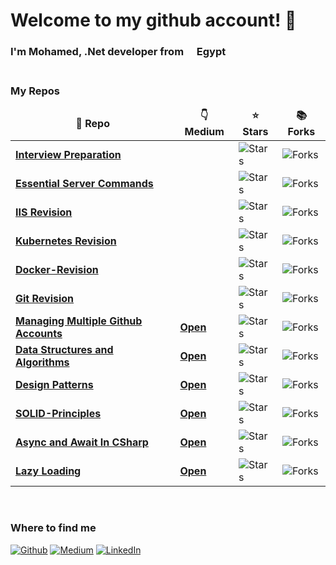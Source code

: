 <h1 > Welcome to my github account! 👋 </h1>


<h3>I'm Mohamed, .Net developer from <img src="https://flagicons.lipis.dev/flags/4x3/eg.svg" width="13"/> <b>Egypt</b>
<br>
<br>
<h3><b>My Repos</b></h3>
<table>
  <thead align="center">
    <tr border: none;>
      <td><b>🎁 Repo </b></td>
      <td><b>👇 Medium</b></td>
      <td><b>⭐ Stars</b></td>
      <td><b>📚 Forks</b></td>
    </tr>
  </thead>
  <tbody>
	  
   <tr>
      <td>
      <a href="https://github.com/MohamedHashish42/Interview-Preparation"><b>Interview Preparation</b></a>
      </td>
      <td>     
      </td>
      <td>
      <img alt="Stars" src="https://img.shields.io/github/stars/MohamedHashish42/Interview-Preparation?style=flat-square&labelColor=343b41"/>
      </td>
      <td>
      <img alt="Forks" src="https://img.shields.io/github/forks/MohamedHashish42/Interview-Preparation?style=flat-square&labelColor=343b41"/>
      </td>
   </tr>   
      <tr>
      <td>
      <a href="https://github.com/MohamedHashish42/Essential-Server-Commands"><b>Essential Server Commands</b></a>
      </td>
      <td>     
      </td>
      <td>
      <img alt="Stars" src="https://img.shields.io/github/stars/MohamedHashish42/Essential-Server-Commands?style=flat-square&labelColor=343b41"/>
      </td>
      <td>
      <img alt="Forks" src="https://img.shields.io/github/forks/MohamedHashish42/Essential-Server-Commands?style=flat-square&labelColor=343b41"/>
      </td>
   </tr>  
   <tr>
      <td>
      <a href="https://github.com/MohamedHashish42/IIS-Revision"><b>IIS Revision</b></a>
      </td>
      <td>     
      </td>
      <td>
      <img alt="Stars" src="https://img.shields.io/github/stars/MohamedHashish42/IIS-Revision?style=flat-square&labelColor=343b41"/>
      </td>
      <td>
      <img alt="Forks" src="https://img.shields.io/github/forks/MohamedHashish42/IIS-Revision?style=flat-square&labelColor=343b41"/>
      </td>
   </tr>
   <tr>
      <td>
      <a href="https://github.com/MohamedHashish42/Kubernetes-Revision"><b>Kubernetes Revision</b></a>
      </td>
      <td>     
      </td>
      <td>
      <img alt="Stars" src="https://img.shields.io/github/stars/MohamedHashish42/Kubernetes-Revision?style=flat-square&labelColor=343b41"/>
      </td>
      <td>
      <img alt="Forks" src="https://img.shields.io/github/forks/MohamedHashish42/Kubernetes-Revision?style=flat-square&labelColor=343b41"/>
      </td>
   </tr>
   <tr>
      <td>
      <a href="https://github.com/MohamedHashish42/Docker-Revision/"><b>Docker-Revision</b></a>
      </td>
      <td>     
      </td>
      <td>
      <img alt="Stars" src="https://img.shields.io/github/stars/MohamedHashish42/Docker-Revision?style=flat-square&labelColor=343b41"/>
      </td>
      <td>
      <img alt="Forks" src="https://img.shields.io/github/forks/MohamedHashish42/Docker-Revision?style=flat-square&labelColor=343b41"/>
      </td>
    </tr>     
    <tr>
      <td>
      <a href="https://github.com/MohamedHashish42/Git-Revision"><b>Git Revision</b></a>
      </td>
       <td></td>
      <td>
      <img alt="Stars" src="https://img.shields.io/github/stars/MohamedHashish42/Git-Revision?style=flat-square&labelColor=343b41"/>
      </td>
      <td>
      <img alt="Forks" src="https://img.shields.io/github/forks/MohamedHashish42/Git-Revision?style=flat-square&labelColor=343b41"/>
      </td>
    </tr>
    <tr>
      <td>
      <a href="https://github.com/MohamedHashish42/Managing-Multiple-Github-Accounts"><b>Managing Multiple Github Accounts</b></a>
      </td>
      <td>
      <a href="https://medium.com/@mohamed.hashish42/managing-multiple-github-accounts-030f02b15ca7"><b>Open</b></a>
      </td>
      <td>
      <img alt="Stars" src="https://img.shields.io/github/stars/MohamedHashish42/Managing-Multiple-Github-Accounts?style=flat-square&labelColor=343b41"/>
      </td>
      <td>
      <img alt="Forks" src="https://img.shields.io/github/forks/MohamedHashish42/Managing-Multiple-Github-Accounts?style=flat-square&labelColor=343b41"/>
      </td>
    </tr>
    <tr>
      <td>
      <a href="https://github.com/MohamedHashish42/Data-Structures-And-Algorithms"><b>Data Structures and Algorithms</b></a>
      </td>
      <td>
      <a href="https://medium.com/@mohamed.hashish42/list/data-structures-and-algorithms-3f41c85b7a96"><b>Open</b></a>
      </td>
     <td>
     <img alt="Stars" src="https://img.shields.io/github/stars/MohamedHashish42/Data-Structures-And-Algorithms?style=flat-square&labelColor=343b41"/>
     </td>
      <td>
      <img alt="Forks" src="https://img.shields.io/github/forks/MohamedHashish42/Data-Structures-And-Algorithms?style=flat-square&labelColor=343b41"/>
      </td>
    </tr>
	  <tr>
      <td>
      <a href="https://github.com/MohamedHashish42/Design_Patterns"><b>Design Patterns</b></a>
      </td>
       <td>
        <a href="https://medium.com/@mohamed.hashish42/list/design-patterns-96a980c66913"><b>Open</b></a>
      </td>
      <td>
      <img alt="Stars" src="https://img.shields.io/github/stars/MohamedHashish42/Design_Patterns?style=flat-square&labelColor=343b41"/>
      </td>
      <td>
      <img alt="Forks" src="https://img.shields.io/github/forks/MohamedHashish42/Design_Patterns?style=flat-square&labelColor=343b41"/>
      </td>
    </tr>
    <tr>
      <td>
      <a href="https://github.com/MohamedHashish42/SOLID-Principles"><b>SOLID-Principles</b></a></td>
       <td>
       <a href="https://medium.com/@mohamed.hashish42/solid-principles-in-c-f5e25eda429b"><b>Open</b></a>
      </td>
      <td>
      <img alt="Stars" src="https://img.shields.io/github/stars/MohamedHashish42/SOLID-Principles?style=flat-square&labelColor=343b41"/>
      </td>
      <td>
      <img alt="Forks" src="https://img.shields.io/github/forks/MohamedHashish42/SOLID-Principles?style=flat-square&labelColor=343b41"/>
      </td>
    <tr>
      <td>
      <a href="https://github.com/MohamedHashish42/AsyncAndAwaitInCSharp"><b>Async and Await In CSharp</b></a>
      </td>
      <td>
      <a href="https://medium.com/@mohamed.hashish42/async-and-await-in-c-eabbccb0d30f"><b>Open</b></a>
      </td>
      <td>
      <img alt="Stars" src="https://img.shields.io/github/stars/MohamedHashish42/AsyncAndAwaitInCSharp?style=flat-square&labelColor=343b41"/>
      </td>
      <td>
      <img alt="Forks" src="https://img.shields.io/github/forks/MohamedHashish42/AsyncAndAwaitInCSharp?style=flat-square&labelColor=343b41"/>
      </td>
    </tr>
    <tr>
      <td>
      <a href="https://github.com/MohamedHashish42/LazyLoading"><b>Lazy Loading</b></a></td>
      <td>
      <a href="https://medium.com/@mohamed.hashish42/lazy-loading-in-entity-framework-3fddb2bbcc61"><b>Open</b>
      </a>
      <td>
        <img alt="Stars" src="https://img.shields.io/github/stars/MohamedHashish42/LazyLoading?style=flat-square&labelColor=343b41"/>
      </td>
      <td>
        <img alt="Forks" src="https://img.shields.io/github/forks/MohamedHashish42/LazyLoading?style=flat-square&labelColor=343b41"/>
      </td>
    </tr>

  </tbody>
</table>

<br>
<h3><b>Where to find me</b></h3>
<p>
<a href="https://github.com/MohamedHashish42" target="_blank"><img alt="Github" src="https://img.shields.io/badge/GitHub-%2312100E.svg?&style=for-the-badge&logo=Github&logoColor=white"></a> 
<a href="https://medium.com/@mohamed.hashish42/lists" target="_blank"><img alt="Medium" src="https://img.shields.io/badge/Medium-%2312100E.svg?&style=for-the-badge&logo=Medium&logoColor=white%22" /></a> 
 <a href="https://www.linkedin.com/in/mohamed-hashish-159158a2/" target="_blank"><img alt="LinkedIn" src="https://img.shields.io/badge/linkedin-%230077B5.svg?&style=for-the-badge&logo=linkedin&logoColor=white" /></a> 

</p>

